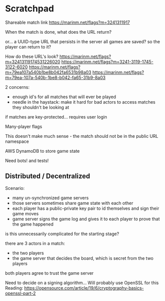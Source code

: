 # Scratchpad

Shareable match link
https://marinm.net/flags?m=3241311917


When the match is done, what does the URL return?

or... a UUID-type URL that persists in the server
all games are saved?
so the player can return to it?

How do these URL's look?
https://marinm.net/flags?m=32413119174531226020
https://marinm.net/flags?m=3241-3119-1745-3122-6020
https://marinm.net/flags?m=79ea107a540b1be8b042fa6531b98a03
https://marinm.net/flags?m=79ea-107a-540b-1be8-b042-fa65-31b9-8a03


2 concerns:
- enough id's for all matches that will ever be played
- needle in the haystack: make it hard for bad actors to access matches they shouldn't be looking at

if matches are key-protected...
requires user login


Many-player flags

This doesn't make much sense - the match should not be in the public URL namespace


AWS DynamoDB to store game state

Need bots! and tests!

## Distributed / Decentralized

Scenario:
- many un-synchronized game servers
- those servers sometimes share game state with each other
- each player has a public-private key pair to id themselves and sign their game moves
- game server signs the game log and gives it to each player to prove that the game happened

is this unnecessarily complicated for the starting stage?

there are 3 actors in a match:
- the two players
- the game server that decides the board, which is secret from the two players

both players agree to trust the game server

Need to decide on a signing algorithm...
Will probably use OpenSSL for this
Reading: https://opensource.com/article/19/6/cryptography-basics-openssl-part-2